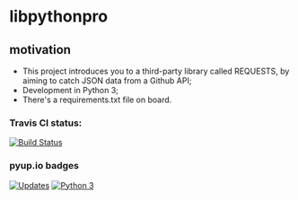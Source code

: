 # libpythonpro
## motivation
* This project introduces you to a third-party library called REQUESTS, by aiming to catch JSON data from a Github API;
* Development in Python 3;
* There's a requirements.txt file on board.
### Travis CI status:
[![Build Status](https://app.travis-ci.com/marcosranes/libpythonpro.svg?branch=main)](https://app.travis-ci.com/marcosranes/libpythonpro)
### pyup.io badges
[![Updates](https://pyup.io/repos/github/marcosranes/libpythonpro/shield.svg)](https://pyup.io/repos/github/marcosranes/libpythonpro/) [![Python 3](https://pyup.io/repos/github/marcosranes/libpythonpro/python-3-shield.svg)](https://pyup.io/repos/github/marcosranes/libpythonpro/) 